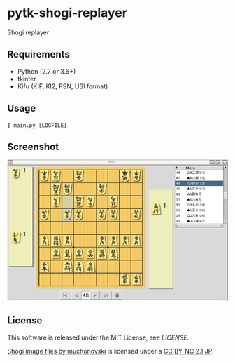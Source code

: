 pytk-shogi-replayer
===================

Shogi replayer


Requirements
------------
* Python (2.7 or 3.6+)
* tkinter
* Kifu (KIF, KI2, PSN, USI format)


Usage
-----

```
$ main.py [LOGFILE]
```

Screenshot
----------
![main-window](https://github.com/koji-hirono/pytk-shogi-replayer/blob/master/misc/screen1.png)


License
-------
This software is released under the MIT License, see *LICENSE*.

[Shogi image files by muchonovski](http://mucho.girly.jp/bona/) is licensed under a [CC BY-NC 2.1 JP](https://creativecommons.org/licenses/by-nc/2.1/jp/).
